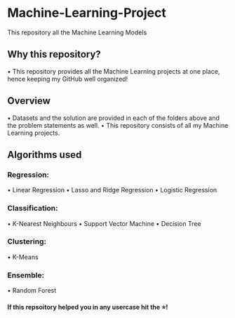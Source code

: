 # Machine-Learning-Project
This repository all the Machine Learning Models

## Why this repository?

• This repository provides all the Machine Learning projects at one place, hence keeping my GitHub well organized!

## Overview

• Datasets and the solution are provided in each of the folders above and the problem statements as well.
• This repository consists of all my Machine Learning projects.

## Algorithms used

### Regression:

• Linear Regression
• Lasso and Ridge Regression
• Logistic Regression

### Classification:

• K-Nearest Neighbours
• Support Vector Machine
• Decision Tree

### Clustering:

• K-Means

### Ensemble:

• Random Forest

#### If this repsoitory helped you in any usercase hit the ⭐!
